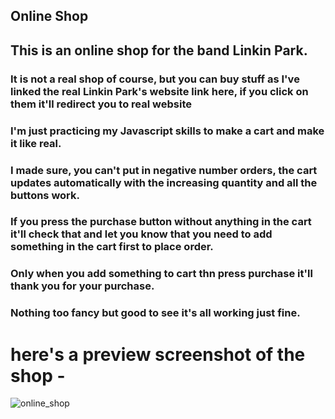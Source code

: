 ## Online Shop

## This is an online shop for the band Linkin Park. <br>
### It is not a real shop of course, but you can buy stuff as I've linked the real Linkin Park's website link here, if you click on them it'll redirect you to real website <br>
### I'm just practicing my Javascript skills to make a cart and make it like real. <br>
### I made sure, you can't put in negative number orders, the cart updates automatically with the increasing quantity and all the buttons work.
### If you press the purchase button without anything in the cart it'll check that and let you know that you need to add something in the cart first to place order.
### Only when you add something to cart thn press purchase it'll thank you for your purchase.
### Nothing too fancy but good to see it's all working just fine.

# here's a preview screenshot of the shop - 
![online_shop](https://user-images.githubusercontent.com/86738490/154107516-c55c8f9e-e29f-4029-b4a5-76ce2a0f42d2.png)
